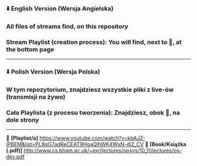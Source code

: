 ### ⬇️ English Version (Wersja Angielska)
### All files of streams find, on this repository
### Stream Playlist (creation process): You will find, next to 📌, at the bottom page
---
### ⬇️ Polish Version (Wersja Polska)
### W tym repozytorium, znajdziesz wszystkie pliki z live-ów (transmisji na żywo)
### Cała Playlista (z procesu tworzenia): Znajdziesz, obok 📌, na dole strony
---
📌 **[Playlist/a]** https://www.youtube.com/watch?v=kbAJZ-iPBEM&list=PL8qG7adReCEAT9HgaQlhWK4WxN-dj2_CV
📙 **[Book/Książka (.pdf)]** http://www.cs.bham.ac.uk/~exr/lectures/opsys/10_11/lectures/os-dev.pdf


